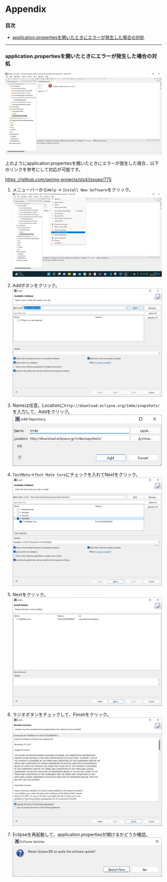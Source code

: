 # Appendix

### 目次

+ [application.propertiesを開いたときにエラーが発生した場合の対処](#application.propertiesを開いたときにエラーが発生した場合の対処)

---

### application.propertiesを開いたときにエラーが発生した場合の対処

![picture 57](images2/917ad685344b0ffbb9c42e62d240d1202cd401e40b551a622b28a255481160b7.png)  

上のようにapplication.propertiesを開いたときにエラーが発生した場合、以下のリンクを参考にして対応が可能です。

[https
://github.com/spring-projects/sts4/issues/775](https://github.com/spring-projects/sts4/issues/775)

1. メニューバーから`Help` -> `Install New Software`をクリック。 
![picture 58](images2/b49cde525566ff7bbe7d55cf3ad89ed7c4ab2180cfa47b56a4cdbe1acdf2ccec.png)  

1. Addボタンをクリック。
![picture 59](images2/6d3eb2ad6b3bba3109eb63f24918378e65bbb9681b94eae245fb07cb00891f84.png)  

1. Nameは任意。Locationに`http://download.eclipse.org/tm4e/snapshots/`を入力して、Addをクリック。
![picture 60](images2/0eb7b8f71b7238506ef3c5aa1feb71ab9f54018a82d26c4227b0b8e393e4fc27.png)  

1. `TextMate`->`Text Mate Core`にチェックを入れてNextをクリック。
![picture 61](images2/0e5b52d305072549f302e31a4a63117d2e21fe7e123a3b7c78b98f98c6f2351f.png)  

1. Nextをクリック。
![picture 62](images2/d44c9b3c27556e8762fe99f1f74e1f82277e38d0b7646c84051397cab9f39790.png)  

1. ラジオボタンをチェックして、Finishをクリック。
![picture 63](images2/f284be58ea46d8fa959db03cbb216a563ddd01cf30910b3db573012a20ab16f6.png)  

1. Eclipseを再起動して、application.propertiesが開けるかどうか確認。
![picture 64](images2/a8b6e8117cb6e6a9b12920157eed7320d186ff9535d7bc3f33669e1f05b896c8.png)  

